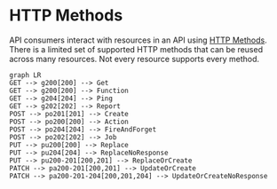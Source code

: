 # HTTP Methods

API consumers interact with resources in an API using [HTTP Methods](https://www.iana.org/assignments/http-methods/http-methods.xhtml). There is a limited set of supported HTTP methods that can be reused across many resources.  Not every resource supports every method. 



```mermaid
graph LR
GET --> g200[200] --> Get
GET --> g200[200] --> Function
GET --> g204[204] --> Ping
GET --> g202[202] --> Report
POST --> po201[201] --> Create
POST --> po200[200] --> Action
POST --> po204[204] --> FireAndForget
POST --> po202[202] --> Job
PUT --> pu200[200] --> Replace
PUT --> pu204[204] --> ReplaceNoResponse
PUT --> pu200-201[200,201] --> ReplaceOrCreate
PATCH --> pa200-201[200,201] --> UpdateOrCreate
PATCH --> pa200-201-204[200,201,204] --> UpdateOrCreateNoResponse


```